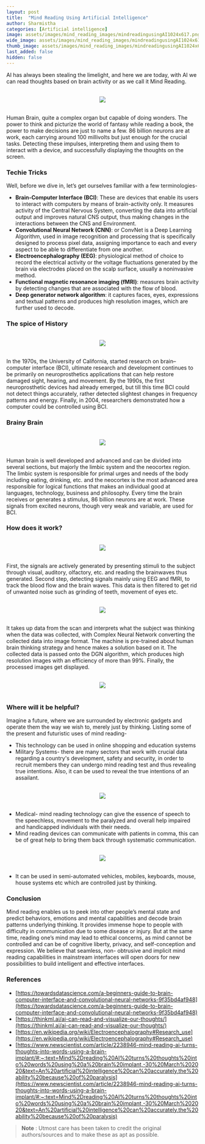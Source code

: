 ```yaml
---
layout: post
title:  "Mind Reading Using Artificial Intelligence"
author: Sharmistha
categories: [Artificial intelligence]
image: assets/images/mind_reading_images/mindreadingusingAI1024x617.png
wide_image: assets/images/mind_reading_images/mindreadingusingAI1024x617.png
thumb_image: assets/images/mind_reading_images/mindreadingusingAI1024x617.png
last_added: false
hidden: false
---
```

AI has always been stealing the limelight, and here we are today, with AI we can read thoughts based on brain activity or as we call it Mind Reading.

<br>
<div align="center">
	<img src="/assets/images/mind_reading_images/images_01.jpg"/>
</div>
<br>

Human Brain, quite a complex organ but capable of doing wonders. The power to think and picturize the world of fantasy while reading a book, the power to make decisions are just to name a few. 86 billion neurons are at work, each carrying around 100 millivolts but just enough for the crucial tasks. Detecting these impulses, interpreting them and using them to interact with a device, and successfully displaying the thoughts on the screen.

### Techie Tricks
Well, before we dive in, let’s get ourselves familiar with a few terminologies-
* **Brain-Computer Interface (BCI)**: These are devices that enable its users to interact with computers by means of brain-activity only. It measures activity of the Central Nervous System, converting the data into artificial output and improves natural CNS output, thus making changes in the interactions between the CNS and Environment.
* **Convolutional Neural Network (CNN)**: or ConvNet is a Deep Learning Algorithm, used in image recognition and processing that is specifically designed to process pixel data, assigning importance to each and every aspect to be able to differentiate from one another.
* **Electroencephalography (EEG)**: physiological method of choice to record the electrical activity or the voltage fluctuations generated by the brain via electrodes placed on the scalp surface, usually a noninvasive method.
* **Functional magnetic resonance imaging (fMRI)**: measures brain activity by detecting changes that are associated with the flow of blood.
* **Deep generator network algorithm**: it captures faces, eyes, expressions and textual patterns and produces high resolution images, which are further used to decode.

### The spice of History

<br>
<div align="center">
	<img src="/assets/images/mind_reading_images/images_04.jpg"/>
</div>
<br>

In the 1970s, the University of California, started research on brain–computer interface (BCI), ultimate research and development continues to be primarily on neuroprosthetics applications that can help restore damaged sight, hearing, and movement. By the 1990s, the first neuroprosthetic devices had already emerged, but till this time BCI could not detect things accurately, rather detected slightest changes in frequency patterns and energy. Finally, in 2004, researchers demonstrated how a computer could be controlled using BCI.

### Brainy Brain

<br>
<div align="center">
	<img src="/assets/images/mind_reading_images/images_3.jpeg"/>
</div>
<br>

Human brain is well developed and advanced and can be divided into several sections, but majorly the limbic system and the neocortex region. The limbic system is responsible for primal urges and needs of the body including eating, drinking, etc. and the neocortex is the most advanced area responsible for logical functions that makes an individual good at languages, technology, business and philosophy.
Every time the brain receives or generates a stimulus, 86 billion neurons are at work. These signals from excited neurons, though very weak and variable, are used for BCI.

### How does it work?

<br>
<div align="center">
	<img src="/assets/images/mind_reading_images/images_4.jpeg"/>
</div>
<br>

First, the signals are actively generated by presenting stimuli to the subject through visual, auditory, olfactory, etc. and reading the brainwaves thus generated.  Second step, detecting signals mainly using EEG and fMRI, to track the blood flow and the brain waves. This data is then filtered to get rid of unwanted noise such as grinding of teeth, movement of eyes etc. 

<br>
<div align="center">
	<img src="/assets/images/mind_reading_images/images_02.jpg"/>
</div>
<br>

It takes up data from the scan and interprets what the subject was thinking when the data was collected, with Complex Neural Network converting the collected data into image format. The machine is pre-trained about human brain thinking strategy and hence makes a solution based on it. The collected data is passed onto the DGN algorithm, which produces high resolution images with an efficiency of more than 99%. Finally, the processed images get displayed.

<br>
<div align="center">
	<img src="/assets/images/mind_reading_images/images_5.png"/>
</div>
<br>

### Where will it be helpful?

Imagine a future, where we are surrounded by electronic gadgets and operate them the way we wish to, merely just by thinking. Listing some of the present and futuristic uses of mind reading-
- This technology can be used in online shopping and education systems
- Military Systems- there are many sectors that work with crucial data regarding a country's development, safety and security, in order to recruit members they can undergo mind reading test and thus revealing true intentions. Also, it can be used to reveal the true intentions of an assailant.

<br>
<div align="center">
	<img src="/assets/images/mind_reading_images/images_6.jpeg"/>
</div>
<br>

- Medical- mind reading technology can give the essence of speech to the speechless, movement to the paralyzed and overall help impaired and handicapped individuals with their needs.
- Mind reading devices can communicate with patients in comma, this can be of great help to bring them back through systematic communication.

<br>
<div align="center">
	<img src="/assets/images/mind_reading_images/images_03.jpg"/>
</div>
<br>

- It can be used in semi-automated vehicles, mobiles, keyboards, mouse, house systems etc which are controlled just by thinking.

### Conclusion

Mind reading enables us to peek into other people’s mental state and predict behaviors, emotions and mental capabilities and decode brain patterns underlying thinking. It provides immense hope to people with difficulty in communication due to some disease or injury. But at the same time, reading one’s mind may lead to ethical concerns, as mind cannot be controlled and can be of cognitive liberty, privacy, and self-conception and expression.  We believe that seamless, non- obtrusive and implicit mind reading capabilities in mainstream interfaces will open doors for new possibilities to build intelligent and effective interfaces.

### References

- [https://towardsdatascience.com/a-beginners-guide-to-brain-computer-interface-and-convolutional-neural-networks-9f35bd4af948](https://towardsdatascience.com/a-beginners-guide-to-brain-computer-interface-and-convolutional-neural-networks-9f35bd4af948)
- [https://thinkml.ai/ai-can-read-and-visualize-our-thoughts/](https://thinkml.ai/ai-can-read-and-visualize-our-thoughts/)
- [https://en.wikipedia.org/wiki/Electroencephalography#Research_use](https://en.wikipedia.org/wiki/Electroencephalography#Research_use)
- [https://www.newscientist.com/article/2238946-mind-reading-ai-turns-thoughts-into-words-using-a-brain-implant/#:~:text=Mind%2Dreading%20AI%20turns%20thoughts%20into%20words%20using%20a%20brain%20implant,-30%20March%202020&text=An%20artificial%20intelligence%20can%20accurately,the%20ability%20because%20of%20paralysis](https://www.newscientist.com/article/2238946-mind-reading-ai-turns-thoughts-into-words-using-a-brain-implant/#:~:text=Mind%2Dreading%20AI%20turns%20thoughts%20into%20words%20using%20a%20brain%20implant,-30%20March%202020&text=An%20artificial%20intelligence%20can%20accurately,the%20ability%20because%20of%20paralysis)

> **Note** :
> Utmost care has been taken to credit the original authors/sources and to make these as apt as possible.